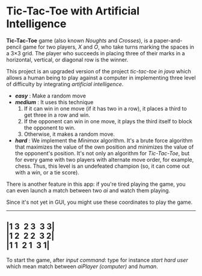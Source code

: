 # Tic-Tac-Toe with Artificial Intelligence

**Tic-Tac-Toe** game (also known _Noughts_ and _Crosses_), is a 
paper-and-pencil game for two players, _X_ and _O_, who take turns 
marking the spaces in a 3×3 grid. The player who succeeds in placing 
three of their marks in a horizontal, vertical, or diagonal row is the winner.
  
This project is an upgraded version of the project _tic-tac-toe in java_ which 
allows a human being to play against a computer in implementing three level 
of difficulty by integrating _artificial intelligence_.  
- **_easy_** : Make a random move
- **_medium_** : It uses this technique
    1. If it can win in one move (if it has two in a row), it places a third to get three in a row and win.
    2. If the opponent can win in one move, it plays the third itself to block the opponent to win.
    3. Otherwise, it makes a random move.
- **_hard_** : We implement the _Minimax_ algorithm. It's a brute force algorithm 
that maximizes the value of the own position and minimizes the value of the opponent's position. 
It's not only an algorithm for _Tic-Tac-Toe_, but for every game with two players with 
alternate move order, for example, chess. Thus, this level is an undefeated 
champion (so, it can come out with a win, or a tie score).   

There is another feature in this app: if you're tired playing the game, 
you can even launch a match between two _ai_ and watch them playing.

Since it's not yet in GUI, you might use these coordinates to play the game.

-----------------
|1 3` `2 3` `3 3|  
|1 2` `2 2` `3 2|  
|1 1` `2 1` `3 1|  
-----------------
To start the game, after _input command_: type for instance _start hard user_
which mean match between _aiPlayer (computer)_ and _human_.
